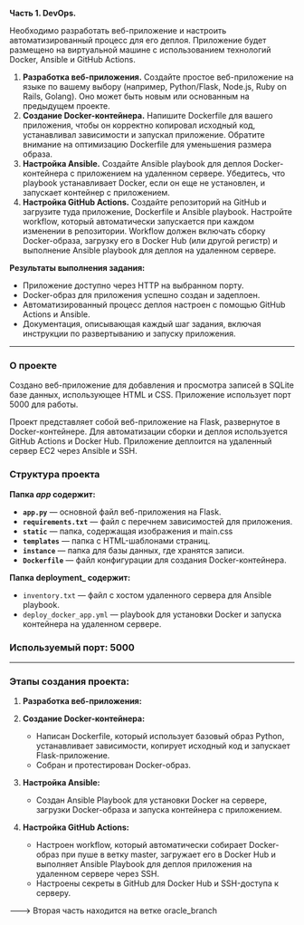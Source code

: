 **Часть 1. DevOps.**

Необходимо разработать веб-приложение и настроить автоматизированный процесс для его деплоя. Приложение будет размещено на виртуальной машине с использованием технологий Docker, Ansible и GitHub Actions.

1. **Разработка веб-приложения.** Создайте простое веб-приложение на языке по вашему выбору (например, Python/Flask, Node.js, Ruby on Rails, Golang). Оно может быть новым или основанным на предыдущем проекте.
2. **Создание Docker-контейнера.** Напишите Dockerfile для вашего приложения, чтобы он корректно копировал исходный код, устанавливал зависимости и запускал приложение. Обратите внимание на оптимизацию Dockerfile для уменьшения размера образа.
3. **Настройка Ansible.** Создайте Ansible playbook для деплоя Docker-контейнера с приложением на удаленном сервере. Убедитесь, что playbook устанавливает Docker, если он еще не установлен, и запускает контейнер с приложением.
4. **Настройка GitHub Actions.** Создайте репозиторий на GitHub и загрузите туда приложение, Dockerfile и Ansible playbook. Настройте workflow, который автоматически запускается при каждом изменении в репозитории. Workflow должен включать сборку Docker-образа, загрузку его в Docker Hub (или другой регистр) и выполнение Ansible playbook для деплоя на удаленном сервере.

**Результаты выполнения задания:**

- Приложение доступно через HTTP на выбранном порту.
- Docker-образ для приложения успешно создан и задеплоен.
- Автоматизированный процесс деплоя настроен с помощью GitHub Actions и Ansible.
- Документация, описывающая каждый шаг задания, включая инструкции по развертыванию и запуску приложения.

---

### О проекте

Создано веб-приложение для добавления и просмотра записей в SQLite базе данных, использующее HTML и CSS. Приложение использует порт 5000 для работы.

Проект представляет собой веб-приложение на Flask, развернутое в Docker-контейнере. Для автоматизации сборки и деплоя используется GitHub Actions и Docker Hub. Приложение деплоится на удаленный сервер EC2 через Ansible и SSH.

### Структура проекта

**Папка _app_ содержит:**

- **`app.py`** — основной файл веб-приложения на Flask.
- **`requirements.txt`** — файл с перечнем зависимостей для приложения.
- **`static`** — папка, содержащая изображения и main.css
- **`templates`** — папка с HTML-шаблонами страниц.
- **`instance`** — папка для базы данных, где хранятся записи.
- **`Dockerfile`** — файл конфигурации для создания Docker-контейнера.

**Папка deployment_ содержит:**

- `inventory.txt` — файл с хостом удаленного сервера для Ansible playbook.
- `deploy_docker_app.yml` — playbook для установки Docker и запуска контейнера на удаленном сервере.

### Используемый порт: 5000

---

### Этапы создания проекта:

1. **Разработка веб-приложения:**
    
2. **Создание Docker-контейнера:**
    
    - Написан Dockerfile, который использует базовый образ Python, устанавливает зависимости, копирует исходный код и запускает Flask-приложение.
    - Собран и протестирован Docker-образ.
3. **Настройка Ansible:**
    
    - Создан Ansible Playbook для установки Docker на сервере, загрузки Docker-образа и запуска контейнера с приложением.
4. **Настройка GitHub Actions:**
    
    - Настроен workflow, который автоматически собирает Docker-образ при пуше в ветку master, загружает его в Docker Hub и выполняет Ansible Playbook для деплоя приложения на удаленном сервере через SSH.
    - Настроены секреты в GitHub для Docker Hub и SSH-доступа к серверу.
  
---> Вторая часть находится на ветке oracle_branch
